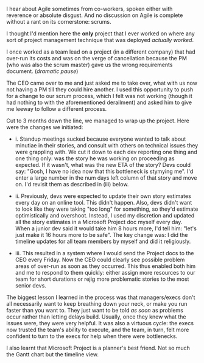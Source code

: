 I hear about Agile sometimes from co-workers, spoken either with reverence or absolute disgust. And no discussion on Agile is complete without a rant on its cornerstone: scrums. 

I thought I'd mention here the **only** project that I ever worked on where any sort of project management technique that was deployed _actually worked_.

I once worked as a team lead on a project (in a different company) that had over-run its costs and was on the verge of cancellation because the PM (who was also the scrum master) gave us the wrong requirements document. (_dramatic pause_)

The CEO came over to me and just asked me to take over, what with us now not having a PM till they could hire another. I used this opportunity to push for a change to our scrum process, which I felt was not working (though it had nothing to with the aforementioned derailment) and asked him to give me leeway to follow a different process.

Cut to 3 months down the line, we managed to wrap up the project. Here were the changes we initiated:

- i. Standup meetings sucked because everyone wanted to talk about minutiae in their stories, and consult with others on technical issues they were grappling with. We cut it down to each dev reporting one thing and one thing only: was the story he was working on proceeding as expected. If it wasn't, what was the new ETA of the story? Devs could say: "Gosh, I have no idea now that this bottleneck is stymying me". I'd enter a large number in the num days left column of that story and move on. I'd revisit them as described in (iii) below.

- ii. Previously, devs were expected to update their own story estimates every day on an online tool. This didn't happen. Also, devs didn't want to look like they were taking "too long" for something, so they'd estimate optimistically and overshoot. Instead, I used my discretion and updated all the story estimates in a Microsoft Project doc myself every day. When a junior dev said it would take him 8 hours more, I'd tell him: "let's just make it 16 hours more to be safe". The key change was: I did the timeline updates for all team members by myself and did it religiously.

- iii. This resulted in a system where I would send the Project docs to the CEO every Friday. Now the CEO could clearly see possible problem areas of over-run as soon as they occurred. This thus enabled both him and me to respond to them quickly: either assign more resources to our team for short durations or rejig more problematic stories to the most senior devs.

The biggest lesson I learned in the process was that managers/execs don't all necessarily want to keep breathing down your neck, or make you run faster than you want to. They just want to be told  _as soon_  as problems occur rather than letting delays build. Usually, once they knew what the issues were, they were very helpful. It was also a virtuous cycle: the execs now trusted the team's ability to execute, and the team, in turn, felt more confident to turn to the execs for help when there were bottlenecks.

I also learnt that Microsoft Project is a planner's best friend. Not so much the Gantt chart but the timeline view.
<!--stackedit_data:
eyJoaXN0b3J5IjpbMTExNDYwNTU4OF19
-->